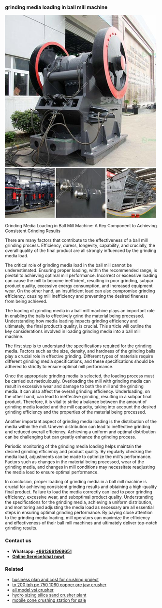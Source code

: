 <h3>grinding media loading in ball mill machine</h3><img src='1708589573.jpg' alt=''><p>Grinding Media Loading in Ball Mill Machine: A Key Component to Achieving Consistent Grinding Results</p><p>There are many factors that contribute to the effectiveness of a ball mill grinding process. Efficiency, duress, longevity, capability, and crucially, the overall quality of the final product are all strongly influenced by the grinding media load.</p><p>The critical role of grinding media load in the ball mill cannot be underestimated. Ensuring proper loading, within the recommended range, is pivotal to achieving optimal mill performance. Incorrect or excessive loading can cause the mill to become inefficient, resulting in poor grinding, subpar product quality, excessive energy consumption, and increased equipment wear. On the other hand, an insufficient load can also compromise grinding efficiency, causing mill inefficiency and preventing the desired fineness from being achieved.</p><p>The loading of grinding media in a ball mill machine plays an important role in enabling the balls to effectively grind the material being processed. Understanding how media loading impacts grinding efficiency and ultimately, the final product’s quality, is crucial. This article will outline the key considerations involved in loading grinding media into a ball mill machine.</p><p>The first step is to understand the specifications required for the grinding media. Factors such as the size, density, and hardness of the grinding balls play a crucial role in effective grinding. Different types of materials require different grinding media specifications, and these specifications should be adhered to strictly to ensure optimal mill performance.</p><p>Once the appropriate grinding media is selected, the loading process must be carried out meticulously. Overloading the mill with grinding media can result in excessive wear and damage to both the mill and the grinding media. It can also affect the overall grinding efficiency. Underloading, on the other hand, can lead to ineffective grinding, resulting in a subpar final product. Therefore, it is vital to strike a balance between the amount of grinding media loaded and the mill capacity, taking into account the desired grinding efficiency and the properties of the material being processed.</p><p>Another important aspect of grinding media loading is the distribution of the media within the mill. Uneven distribution can lead to ineffective grinding and reduced overall efficiency. Achieving a uniform and optimal distribution can be challenging but can greatly enhance the grinding process.</p><p>Periodic monitoring of the grinding media loading helps maintain the desired grinding efficiency and product quality. By regularly checking the media load, adjustments can be made to optimize the mill's performance. Factors such as changes in the material being processed, wear of the grinding media, and changes in mill conditions may necessitate readjusting the media load to ensure optimal performance.</p><p>In conclusion, proper loading of grinding media in a ball mill machine is crucial for achieving consistent grinding results and obtaining a high-quality final product. Failure to load the media correctly can lead to poor grinding efficiency, excessive wear, and suboptimal product quality. Understanding the specifications for the grinding media, achieving a uniform distribution, and monitoring and adjusting the media load as necessary are all essential steps in ensuring optimal grinding performance. By paying close attention to the grinding media loading, mill operators can maximize the efficiency and effectiveness of their ball mill machines and ultimately deliver top-notch grinding results.</p><h3>Contact us</h3><ul><li><strong>Whatsapp:&nbsp;<a href="https://wa.me/8613661969651">+8613661969651</a></strong></li><li><a href="https://swt.shibang-china.com/?git&amp;zhl&amp;grinding media loading in ball mill machine"><strong>Online Service(chat now)</strong></a></li></ul><h3>Related</h3><ul><li><a href='business plan and cost for crushing project.md'>business plan and cost for crushing project</a></li><li><a href='to 200 tph pe 750 1060 copper ore jaw crusher.md'>to 200 tph pe 750 1060 copper ore jaw crusher</a></li><li><a href='all model vsi crusher.md'>all model vsi crusher</a></li><li><a href='hydro sizing silica sand crusher plant.md'>hydro sizing silica sand crusher plant</a></li><li><a href='mobile cone crushing station for sale.md'>mobile cone crushing station for sale</a></li></ul>